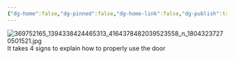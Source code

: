 ```yaml
---
{"dg-home":false,"dg-pinned":false,"dg-home-link":false,"dg-publish":true,"tags":["dgblip"],"disabled rules":["yaml-title","yaml-title-alias","file-name-heading"],"title":"philipp on instagram @ 2023-08-23","created-date":"2023-08-23T13:00:00","updated-date":"2025-05-02T17:43:08","dg-path":"blips/18043237270501521.md","permalink":"/blips/18043237270501521/","dgPassFrontmatter":true}
---
```



![369752165_1394338424465313_4164378482039523558_n_18043237270501521.jpg](/img/user/attachments/369752165_1394338424465313_4164378482039523558_n_18043237270501521.jpg)
It takes 4 signs to explain how to properly use the door



